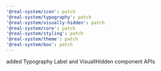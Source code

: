 ```yaml
---
'@real-system/icon': patch
'@real-system/typography': patch
'@real-system/visually-hidden': patch
'@real-system/core': patch
'@real-system/styling': patch
'@real-system/theme': patch
'@real-system/box': patch
---
```


added Typography Label and VisuallHidden component APIs
